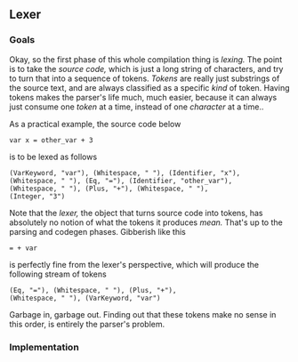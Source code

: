 
## Lexer

### Goals

Okay, so the first phase of this whole compilation thing is _lexing._ The point is to take the _source code,_ which is just a long string of characters, and try to turn that into a sequence of tokens. _Tokens_ are really just substrings of the source text, and are always classified as a specific _kind_ of token. Having tokens makes the parser's life much, much easier, because it can always just consume one _token_ at a time, instead of one _character_ at a time.. 

As a practical example, the source code below

```
var x = other_var + 3
```

is to be lexed as follows

```
(VarKeyword, "var"), (Whitespace, " "), (Identifier, "x"), 
(Whitespace, " "), (Eq, "="), (Identifier, "other_var"), 
(Whitespace, " "), (Plus, "+"), (Whitespace, " "), 
(Integer, "3")
```

Note that the _lexer,_ the object that turns source code into tokens, has absolutely no notion of what the tokens it produces _mean._ That's up to the parsing and codegen phases. Gibberish like this

```
= + var
```

is perfectly fine from the lexer's perspective, which will produce the following stream of tokens

```
(Eq, "="), (Whitespace, " "), (Plus, "+"), 
(Whitespace, " "), (VarKeyword, "var")
```

Garbage in, garbage out. Finding out that these tokens make no sense in this order, is entirely the parser's problem.

### Implementation


